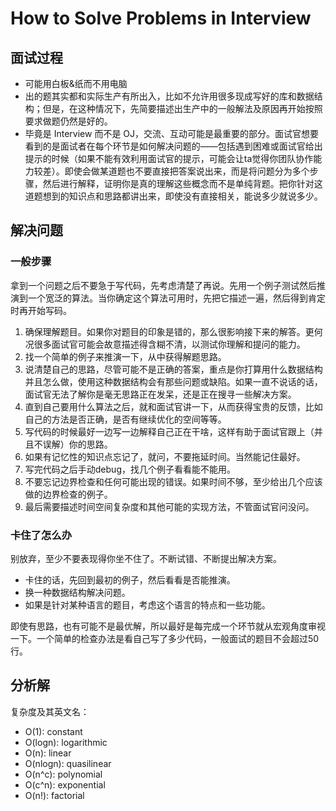 # How to Solve Problems in Interview

## 面试过程

- 可能用白板&纸而不用电脑
- 出的题其实都和实际生产有所出入，比如不允许用很多现成写好的库和数据结构；但是，在这种情况下，先简要描述出生产中的一般解法及原因再开始按照要求做题仍然是好的。
- 毕竟是 Interview 而不是 OJ，交流、互动可能是最重要的部分。面试官想要看到的是面试者在每个环节是如何解决问题的——包括遇到困难或面试官给出提示的时候（如果不能有效利用面试官的提示，可能会让ta觉得你团队协作能力较差）。即使会做某道题也不要直接把答案说出来，而是将问题分为多个步骤，然后进行解释，证明你是真的理解这些概念而不是单纯背题。把你针对这道题想到的知识点和思路都讲出来，即使没有直接相关，能说多少就说多少。

## 解决问题

### 一般步骤

拿到一个问题之后不要急于写代码，先考虑清楚了再说。先用一个例子测试然后推演到一个宽泛的算法。当你确定这个算法可用时，先把它描述一遍，然后得到肯定时再开始写码。

1. 确保理解题目。如果你对题目的印象是错的，那么很影响接下来的解答。更何况很多面试官可能会故意描述得含糊不清，以测试你理解和提问的能力。
2. 找一个简单的例子来推演一下，从中获得解题思路。
3. 说清楚自己的思路，尽管可能不是正确的答案，重点是你打算用什么数据结构并且怎么做，使用这种数据结构会有那些问题或缺陷。如果一直不说话的话，面试官无法了解你是毫无思路正在发呆，还是正在搜寻一些解决方案。
4. 直到自己要用什么算法之后，就和面试官讲一下，从而获得宝贵的反馈，比如自己的方法是否正确，是否有继续优化的空间等等。
5. 写代码的时候最好一边写一边解释自己正在干啥，这样有助于面试官跟上（并且不误解）你的思路。
6. 如果有记忆性的知识点忘记了，就问，不要拖延时间。当然能记住最好。
7. 写完代码之后手动debug，找几个例子看看能不能用。
8. 不要忘记边界检查和任何可能出现的错误。如果时间不够，至少给出几个应该做的边界检查的例子。
9. 最后需要描述时间空间复杂度和其他可能的实现方法，不管面试官问没问。

### 卡住了怎么办

别放弃，至少不要表现得你坐不住了。不断试错、不断提出解决方案。

- 卡住的话，先回到最初的例子，然后看看是否能推演。
- 换一种数据结构解决问题。
- 如果是针对某种语言的题目，考虑这个语言的特点和一些功能。

即使有思路，也有可能不是最优解，所以最好是每完成一个环节就从宏观角度审视一下。一个简单的检查办法是看自己写了多少代码，一般面试的题目不会超过50行。

## 分析解

复杂度及其英文名：

- O(1): constant
- O(logn): logarithmic
- O(n): linear
- O(nlogn): quasilinear
- O(n^c): polynomial
- O(c^n): exponential
- O(n!): factorial